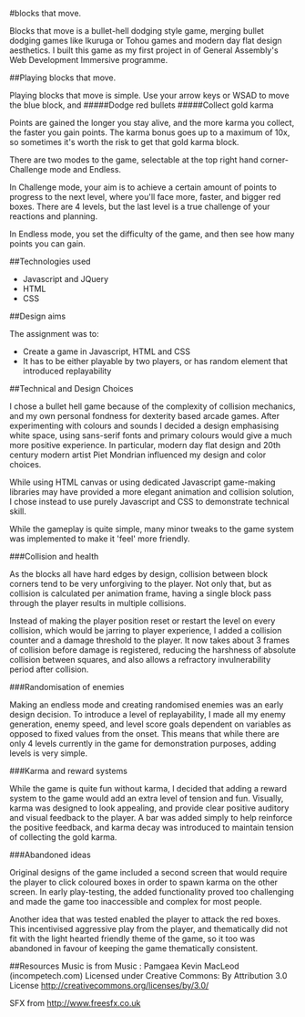 #blocks that move.

Blocks that move is a bullet-hell dodging style game, merging bullet dodging games like Ikuruga or Tohou games and modern day flat design aesthetics. I built this game as my first project in of General Assembly's Web Development Immersive programme.



##Playing blocks that move.

Playing blocks that move is simple. Use your arrow keys or WSAD to move the blue block, and
#####Dodge red bullets
#####Collect gold karma

Points are gained the longer you stay alive, and the more karma you collect, the faster you gain points. The karma bonus goes up to a maximum of 10x, so sometimes it's worth the risk to get that gold karma block.

There are two modes to the game, selectable at the top right hand corner- Challenge mode and Endless.

In Challenge mode, your aim is to achieve a certain amount of points to progress to the next level, where you'll face more, faster, and bigger red boxes. There are 4 levels, but the last level is a true challenge of your reactions and planning.

In Endless mode, you set the difficulty of the game, and then see how many points you can gain.

##Technologies used
+ Javascript and JQuery
+ HTML
+ CSS

##Design aims

The assignment was to:

- Create a game in Javascript, HTML and CSS
- It has to be either playable by two players, or has random element that introduced replayability

##Technical and Design Choices

I chose a bullet hell game because of the complexity of collision mechanics, and my own personal fondness for dexterity based arcade games. After experimenting with colours and sounds I decided a design emphasising white space, using sans-serif fonts and primary colours would give a much more positive experience. In particular,  modern day flat design and 20th century modern artist Piet Mondrian influenced my design and color choices.

While using HTML canvas or using dedicated Javascript game-making libraries may have provided a more elegant animation and collision solution, I chose instead to use purely Javascript and CSS to demonstrate technical skill.

While the gameplay is quite simple, many minor tweaks to the game system was implemented to make it 'feel' more friendly.

###Collision and health

As the blocks all have hard edges by design, collision between block corners tend to be very unforgiving to the player. Not only that, but as collision is calculated per animation frame, having a single block pass through the player results in multiple collisions.

Instead of making the player position reset or restart the level on every collision, which would be jarring to player experience, I added a collision counter and a damage threshold to the player. It now takes about 3 frames of collision before damage is registered, reducing the harshness of absolute collision between squares, and also allows a refractory invulnerability period after collision.

###Randomisation of enemies

Making an endless mode and creating randomised enemies was an early design decision. To introduce a level of replayability, I made all my enemy generation, enemy speed, and level score goals dependent on variables as opposed to fixed values from the onset. This means that while there are only 4 levels currently in the game for demonstration purposes, adding levels is very simple.

###Karma and reward systems 

While the game is quite fun without karma, I decided that adding a reward system to the game would add an extra level of tension and fun. Visually, karma was designed to look appealing, and provide clear positive auditory and visual feedback to the player. A bar was added simply to help reinforce the positive feedback, and karma decay was introduced to maintain tension of collecting the gold karma.

###Abandoned ideas

Original designs of the game included a second screen that would require the player to click coloured boxes in order to spawn karma on the other screen. In early play-testing, the added functionality proved too challenging and made the game too inaccessible and complex for most people.

Another idea that was tested enabled the player to attack the red boxes. This incentivised aggressive play from the player, and thematically did not fit with the light hearted friendly theme of the game, so it too was abandoned in favour of keeping the game thematically consistent.

##Resources
Music is from Music : Pamgaea Kevin MacLeod (incompetech.com)
Licensed under Creative Commons: By Attribution 3.0 License
http://creativecommons.org/licenses/by/3.0/

SFX from http://www.freesfx.co.uk